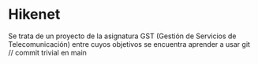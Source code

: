 # Hikenet
Se trata de un proyecto de la asignatura GST (Gestión de Servicios de Telecomunicación) entre cuyos objetivos se encuentra aprender a usar git
// commit trivial en main
